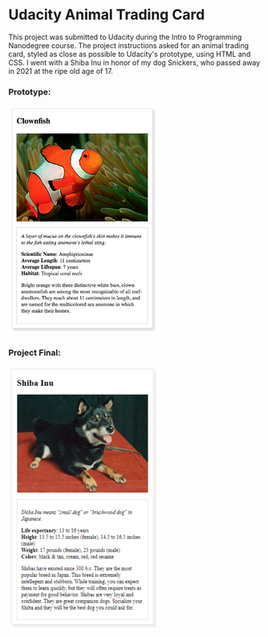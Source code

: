 # Udacity Animal Trading Card
This project was submitted to Udacity during the Intro to Programming Nanodegree course. The project instructions asked for an animal trading card, styled as close as possible to Udacity's prototype, using HTML and CSS. I went with a Shiba Inu in honor of my dog Snickers, who passed away in 2021 at the ripe old age of 17.

### Prototype:
 
<img src="design-prototype.png" width="300">
 
### Project Final:
 
<img src="snickers-trading-card.PNG" width="300">
